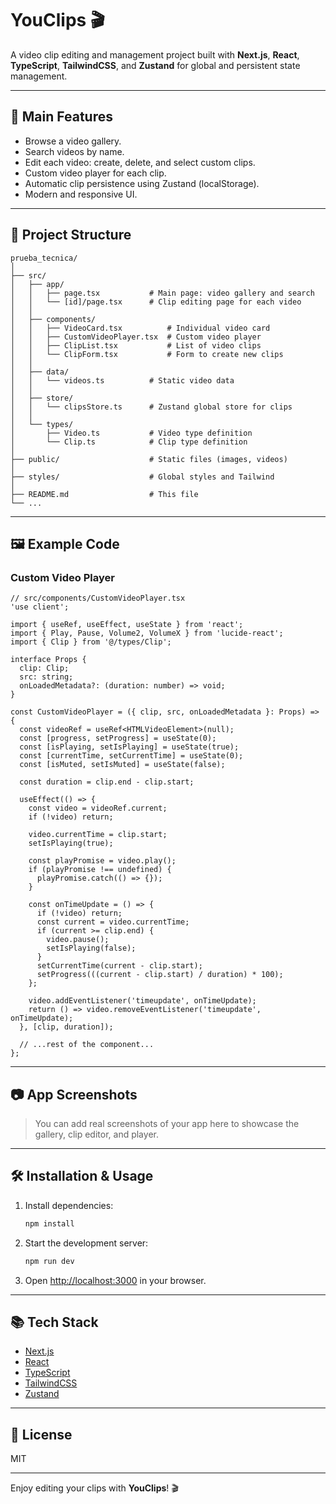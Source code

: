 # YouClips 🎬

A video clip editing and management project built with **Next.js**, **React**, **TypeScript**, **TailwindCSS**, and **Zustand** for global and persistent state management.

---

## 🚀 Main Features

- Browse a video gallery.
- Search videos by name.
- Edit each video: create, delete, and select custom clips.
- Custom video player for each clip.
- Automatic clip persistence using Zustand (localStorage).
- Modern and responsive UI.

---

## 📁 Project Structure

```
prueba_tecnica/
│
├── src/
│   ├── app/
│   │   ├── page.tsx           # Main page: video gallery and search
│   │   └── [id]/page.tsx      # Clip editing page for each video
│   │
│   ├── components/
│   │   ├── VideoCard.tsx          # Individual video card
│   │   ├── CustomVideoPlayer.tsx  # Custom video player
│   │   ├── ClipList.tsx           # List of video clips
│   │   └── ClipForm.tsx           # Form to create new clips
│   │
│   ├── data/
│   │   └── videos.ts          # Static video data
│   │
│   ├── store/
│   │   └── clipsStore.ts      # Zustand global store for clips
│   │
│   └── types/
│       ├── Video.ts           # Video type definition
│       └── Clip.ts            # Clip type definition
│
├── public/                    # Static files (images, videos)
│
├── styles/                    # Global styles and Tailwind
│
├── README.md                  # This file
└── ...
```

---

## 🖼️ Example Code

### Custom Video Player

```tsx
// src/components/CustomVideoPlayer.tsx
'use client';

import { useRef, useEffect, useState } from 'react';
import { Play, Pause, Volume2, VolumeX } from 'lucide-react';
import { Clip } from '@/types/Clip';

interface Props {
  clip: Clip;
  src: string;
  onLoadedMetadata?: (duration: number) => void;
}

const CustomVideoPlayer = ({ clip, src, onLoadedMetadata }: Props) => {
  const videoRef = useRef<HTMLVideoElement>(null);
  const [progress, setProgress] = useState(0);
  const [isPlaying, setIsPlaying] = useState(true);
  const [currentTime, setCurrentTime] = useState(0);
  const [isMuted, setIsMuted] = useState(false);

  const duration = clip.end - clip.start;

  useEffect(() => {
    const video = videoRef.current;
    if (!video) return;

    video.currentTime = clip.start;
    setIsPlaying(true);

    const playPromise = video.play();
    if (playPromise !== undefined) {
      playPromise.catch(() => {});
    }

    const onTimeUpdate = () => {
      if (!video) return;
      const current = video.currentTime;
      if (current >= clip.end) {
        video.pause();
        setIsPlaying(false);
      }
      setCurrentTime(current - clip.start);
      setProgress(((current - clip.start) / duration) * 100);
    };

    video.addEventListener('timeupdate', onTimeUpdate);
    return () => video.removeEventListener('timeupdate', onTimeUpdate);
  }, [clip, duration]);

  // ...rest of the component...
};
```

---

## 📷 App Screenshots

> You can add real screenshots of your app here to showcase the gallery, clip editor, and player.

---

## 🛠️ Installation & Usage

1. Install dependencies:
   ```bash
   npm install
   ```
2. Start the development server:
   ```bash
   npm run dev
   ```
3. Open [http://localhost:3000](http://localhost:3000) in your browser.

---

## 📚 Tech Stack

- [Next.js](https://nextjs.org/)
- [React](https://react.dev/)
- [TypeScript](https://www.typescriptlang.org/)
- [TailwindCSS](https://tailwindcss.com/)
- [Zustand](https://zustand-demo.pmnd.rs/)

---

## 📄 License

MIT

---

Enjoy editing your clips with **YouClips**! 🎬